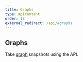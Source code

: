 ```yaml
---
title: Graphs
type: apicontent
order: 18
external_redirect: /api/#graphs
---
```

## Graphs
Take [graph](/graphing/) snapshots using the API.

